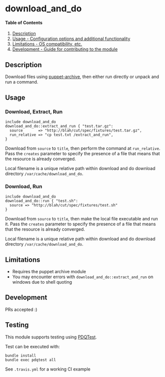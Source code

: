 # download_and_do

#### Table of Contents

1. [Description](#description)
1. [Usage - Configuration options and additional functionality](#usage)
1. [Limitations - OS compatibility, etc.](#limitations)
1. [Development - Guide for contributing to the module](#development)

## Description

Download files using [puppet-archive](https://forge.puppet.com/puppet/archive), then either run directly or unpack and run a command.


## Usage

### Download, Extract, Run

```puppet
include download_and_do
download_and_do::extract_and_run { "test.tar.gz":
  source       => "http://blah/cut/spec/fixtures/test.tar.gz",
  run_relative => "cp test.txt /extract_and_run",
}
```
Download from `source` to `title`, then perform the command at `run_relative`.  Pass the `creates` parameter to specify the presence of a file that means that the resource is already converged.

Local filename is a unique relative path within download and do download directory `/var/cache/download_and_do`.


### Download, Run
```
include download_and_do
download_and_do::run { "test.sh":
  source => "http://blah/cut/spec/fixtures/test.sh"
}
```

Download from `source` to `title`, then make the local file executable and run it.  Pass the `creates` parameter to specify the presence of a file that means that the resource is already converged.

Local filename is a unique relative path within download and do download directory `/var/cache/download_and_do`.


## Limitations

* Requires the puppet archive module
* You may encounter errors with `download_and_do::extract_and_run` on windows due to shell quoting

## Development

PRs accepted :)

## Testing
This module supports testing using [PDQTest](https://github.com/GeoffWilliams/pdqtest).


Test can be executed with:

```
bundle install
bundle exec pdqtest all
```


See `.travis.yml` for a working CI example
